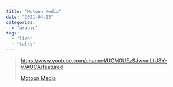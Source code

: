 ```yaml
---
title: "Motoon Media"
date: "2021-04-13"
categories:
  - "arabic"
tags:
  - "live"
  - "talks"
---
```


> https://www.youtube.com/channel/UCM0UEzSJwvmLtU8Y-v7AOCA/featured
>
> [Motoon Media ](https://www.youtube.com/channel/UCM0UEzSJwvmLtU8Y-v7AOCA/featured)
